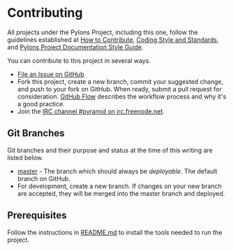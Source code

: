 # Contributing

All projects under the Pylons Project, including this one, follow the guidelines established at [How to Contribute](https://pylonsproject.org/community-how-to-contribute.html), [Coding Style and Standards](https://pylonsproject.org/community-coding-style-standards.html), and [Pylons Project Documentation Style Guide](https://docs.pylonsproject.org/projects/docs-style-guide/).

You can contribute to this project in several ways.

*   [File an Issue on GitHub](https://github.com/Pylons/pyramid_mixpanel/issues)
*   Fork this project, create a new branch, commit your suggested change, and push to your fork on GitHub.
    When ready, submit a pull request for consideration.
    [GitHub Flow](https://guides.github.com/introduction/flow/index.html) describes the workflow process and why it's a good practice.
*   Join the [IRC channel #pyramid on irc.freenode.net](https://webchat.freenode.net/?channels=pyramid).

## Git Branches

Git branches and their purpose and status at the time of this writing are listed below.

*   [master](https://github.com/niteoweb/pyramid_mixpanel/) - The branch which should always be *deployable*. The default branch on GitHub.
*   For development, create a new branch. If changes on your new branch are accepted, they will be merged into the master branch and deployed.

## Prerequisites

Follow the instructions in [README.md](https://github.com/niteoweb/pyramid_mixpanel/) to install the tools needed to run the project.
